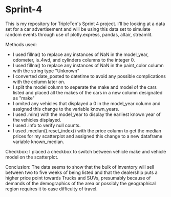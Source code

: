 # Sprint-4
This is my repository for TripleTen's Sprint 4 project.
I'll be looking at a data set for a car advertisement and will be using this data set to simulate random events through use of plotly.express, pandas, altair, streamlit.

Methods used:
* I used fillna() to replace any instances of NaN in the model_year, odometer, is_4wd, and cylinders columns to the integer 0.
* I used fillna() to replace any instances of NaN in the paint_color column with the string type "Unknown"
* I converted date_posted to datetime to avoid any possible complications with the column later on.
* I split the model column to seperate the make and model of the cars listed and placed all the makes of the cars in a new column designated as "make"
* I omited any vehicles that displayed a 0 in the model_year column and assigned this change to the variable known_years.
* I used .min() with the model_year to display the earliest known year of the vehicles displayed.
* I used .info to verify null counts.
* I used .median().reset_index() with the price column to get the median prices for my scatterplot and assigned this change to a new dataframe variable known_median.

Checkbox:
I placed a checkbox to switch between vehicle make and vehicle model on the scatterplot.

Conclusion:
The data seems to show that the bulk of inventory will sell between two to five weeks of being listed and that the dealership puts a higher price point towards Trucks and SUVs, presumably because of demands of the demographics of the area or possibly the geographical region requires it to ease difficulty of travel.